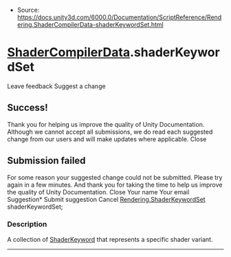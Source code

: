 * Source: https://docs.unity3d.com/6000.0/Documentation/ScriptReference/Rendering.ShaderCompilerData-shaderKeywordSet.html

#  [ShaderCompilerData](https://docs.unity3d.com/6000.0/Documentation/ScriptReference/Rendering.ShaderCompilerData.html).shaderKeywordSet
Leave feedback
Suggest a change
## Success!
Thank you for helping us improve the quality of Unity Documentation. Although we cannot accept all submissions, we do read each suggested change from our users and will make updates where applicable.
Close
## Submission failed
For some reason your suggested change could not be submitted. Please <a>try again</a> in a few minutes. And thank you for taking the time to help us improve the quality of Unity Documentation.
Close
Your name Your email Suggestion* Submit suggestion
Cancel
[Rendering.ShaderKeywordSet](https://docs.unity3d.com/6000.0/Documentation/ScriptReference/Rendering.ShaderKeywordSet.html) shaderKeywordSet; 
### Description
A collection of [ShaderKeyword](https://docs.unity3d.com/6000.0/Documentation/ScriptReference/Rendering.ShaderKeyword.html) that represents a specific shader variant.
* * *
